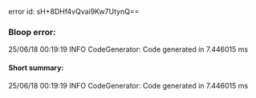 error id: sH+8DHf4vQvai9Kw7UtynQ==
### Bloop error:

25/06/18 00:19:19 INFO CodeGenerator: Code generated in 7.446015 ms
#### Short summary: 

25/06/18 00:19:19 INFO CodeGenerator: Code generated in 7.446015 ms